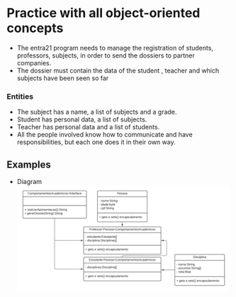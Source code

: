 # Practice with all object-oriented concepts

- The entra21 program needs to manage the registration of students, professors, subjects, in order to send the dossiers to partner companies.
- The dossier must contain the data of the student , teacher and which subjects have been seen so far

### Entities
- The subject has a name, a list of subjects and a grade.
- Student has personal data, a list of subjects.
- Teacher has personal data and a list of students.
- All the people involved know how to communicate and have responsibilities, but each one does it in their own way.

## Examples 

- Diagram
![Example Main](./img/example_01.png)